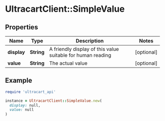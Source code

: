 # UltracartClient::SimpleValue

## Properties

| Name | Type | Description | Notes |
| ---- | ---- | ----------- | ----- |
| **display** | **String** | A friendly display of this value suitable for human reading | [optional] |
| **value** | **String** | The actual value | [optional] |

## Example

```ruby
require 'ultracart_api'

instance = UltracartClient::SimpleValue.new(
  display: null,
  value: null
)
```

